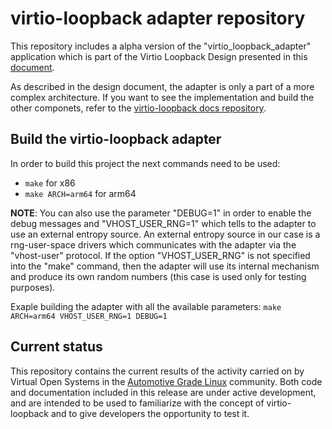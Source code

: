 # virtio-loopback adapter repository

This repository includes a alpha version of the "virtio_loopback_adapter" application which is part of the Virtio Loopback Design presented in this [document](https://git.virtualopensystems.com/virtio-loopback/docs/-/blob/master/design_docs).

As described in the design document, the adapter is only a part of a more complex architecture. If you want to see the implementation and build the other componets, refer to the [virtio-loopback docs repository](https://git.virtualopensystems.com/virtio-loopback/docs/-/tree/alpha-release).

## Build the virtio-loopback adapter

In order to build this project the next commands need to be used:
- `make` for x86
- `make ARCH=arm64` for arm64

**NOTE**: You can also use the parameter "DEBUG=1" in order to enable the debug messages and "VHOST_USER_RNG=1" which tells to the adapter to use an external entropy source. An external entropy source in our case is a rng-user-space drivers which communicates with the adapter via the "vhost-user" protocol. If the option "VHOST_USER_RNG" is not specified into the "make" command, then the adapter will use its internal mechanism and produce its own random numbers (this case is used only for testing purposes).

Exaple building the adapter with all the available parameters:
`make ARCH=arm64 VHOST_USER_RNG=1 DEBUG=1`

## Current status
This repository contains the current results of the activity carried on by Virtual Open Systems in the [Automotive Grade Linux](https://www.automotivegradelinux.org) community. Both code and documentation included in this release are under active development, and are intended to be used to familiarize with the concept of virtio-loopback and to give developers the opportunity to test it.
